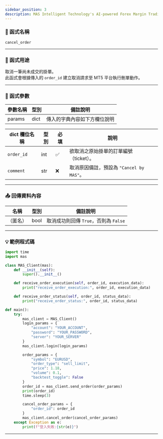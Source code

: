 ```yaml
---
sidebar_position: 3
description: MAS Intelligent Technology's AI-powered Forex Margin Trading Platform with full MetaTrader MT5 broker integration allows investors to generate automated trading strategies simply by entering text. Supports instant backtesting,real-time data synchronization,and seamless multi-broker switching. No coding experience required to easily launch AI automated trading,optimize strategies,and reduce market risk. Designed for both individual traders and financial institutions with standardized MetaTrader MT5-compatible APIs,automated backtesting,and quantitative strategy optimization to help enterprises deploy stable and efficient trading solutions quickly.
---
```


### 🧩 函式名稱

`cancel_order`

---

### 🎯 函式用途

取消一筆尚未成交的掛單。  
此函式會根據傳入的 `order_id` 建立取消請求至 MT5 平台執行刪單動作。

---

### 🔧 函式參數

| 參數名稱 | 型別 | 備註說明 |
|----------|------|----------|
| params   | dict | 傳入的字典內容如下方欄位說明 |

| dict 欄位名稱 | 型別 | 必填  | 說明                                      |
|--------------|-------------|------|------------------------------------|
| `order_id`   | int  | ✅   | 欲取消之原始掛單的訂單編號（ticket）。        |
| `comment`    | str  | ❌   | 取消原因備註，預設為 `"Cancel by MAS"`。    |

---

### 📤 回傳資料內容

| 名稱     | 型別 | 備註說明              |
|----------|------|-----------------------|
| （匿名） | bool | 取消成功則回傳 `True`，否則為 `False` |

---

### 💡 範例程式碼

```python
import time
import mas

class MAS_Client(mas):
    def __init__(self):
        super().__init__()

    def receive_order_execution(self, order_id, execution_data):
        print("receive_order_execution:", order_id, execution_data)

    def receive_order_status(self, order_id, status_data):
        print("receive_order_status:", order_id, status_data)

def main():
    try:
        mas_client = MAS_Client()
        login_params = {
            "account": "YOUR_ACCOUNT",
            "password": "YOUR_PASSWORD",
            "server": "YOUR_SERVER"
        }
        mas_client.login(login_params)

        order_params = {
            "symbol": "EURUSD",
            "order_type": "sell_limit",
            "price": 1.18,
            "volume": 0.1,
            "backtest_toggle": False
        }
        order_id = mas_client.send_order(order_params)
        print(order_id)
        time.sleep(3)

        cancel_order_params = {
            "order_id": order_id
        }
        mas_client.cancel_order(cancel_order_params)
    except Exception as e:
        print(f"登入失敗:{str(e)}")
```

---
